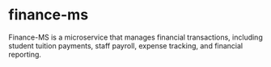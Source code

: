 # finance-ms
Finance-MS is a microservice that manages financial transactions, including student tuition payments, staff payroll, expense tracking, and financial reporting.
